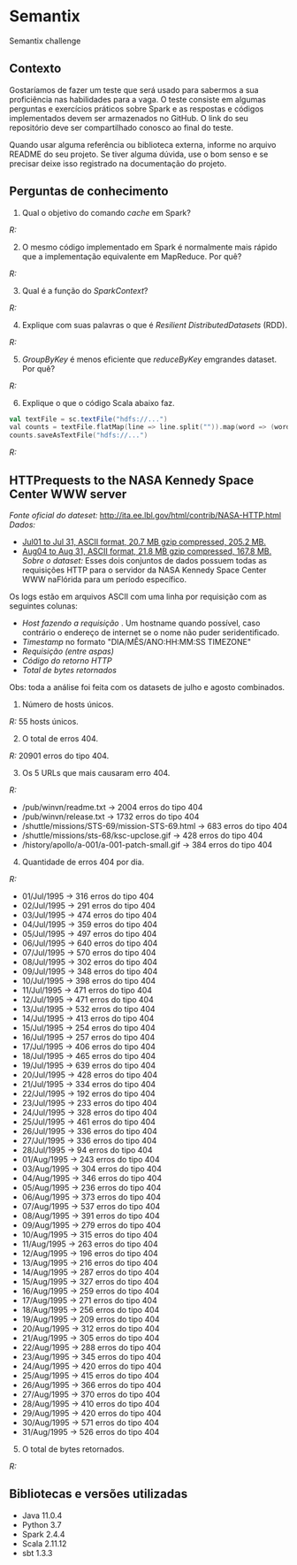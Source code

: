 # Semantix
Semantix challenge

## Contexto
Gostaríamos de fazer um teste que será usado para sabermos a sua proficiência nas habilidades para a vaga. O teste consiste em algumas perguntas e exercícios práticos sobre Spark e as respostas e códigos implementados devem ser armazenados no GitHub. O link do seu repositório deve ser compartilhado conosco ao final do teste.

Quando usar alguma referência ou biblioteca externa, informe no arquivo README do seu projeto. Se tiver alguma dúvida, use o bom senso e se precisar deixe isso registrado na documentação do projeto.

## Perguntas de conhecimento

1. Qual​ o objetivo​ do​ comando​ *cache​* em​ Spark?

*R:* 

2. O​ mesmo​ código​ implementado​ em​ Spark​ é normalmente​ mais​ rápido​ que​ a implementação​ equivalente​ em
MapReduce.​ Por​ quê?

*R:*

3. Qual​ é a função​ do​ *SparkContext​*?

*R:*

4. Explique​ com​ suas​ palavras​ o que​ é *Resilient​ Distributed​ Datasets​​* (RDD).

*R:*

5. *GroupByKey​* é menos​ eficiente​ que *reduceByKey​* em​ grandes​ dataset.​ Por​ quê?

*R:*

6. Explique o que o código Scala abaixo faz.
```scala
val textFile​​ = sc​.textFile("hdfs://..."​)
val​​ counts​​ = textFile​.flatMap​(line​​ => line​.split​("")).map​(word​​ =>​​ (word​,​ 1)).reduceByKey​(_+_)
counts​.saveAsTextFile​("hdfs://..."​)
```

*R:*

## HTTP​ requests​ to​ the​ NASA​ Kennedy​ Space​ Center​ WWW​ server
*Fonte​ oficial​ do​ dateset​:* http://ita.ee.lbl.gov/html/contrib/NASA-HTTP.html
*Dados​:*
* [Jul​ 01​ to​ Jul​ 31,​ ASCII​ format,​ 20.7​ MB​ gzip​ compressed​, 205.2​ MB.](ftp://ita.ee.lbl.gov/traces/NASA_access_log_Jul95.gz)
* [Aug​ 04​ to​ Aug​ 31,​ ASCII​ format,​ 21.8​ MB​ gzip​ compressed​, 167.8​ MB.](ftp://ita.ee.lbl.gov/traces/NASA_access_log_Aug95.gz)
*Sobre o dataset​:* Esses dois conjuntos de dados possuem todas as requisições HTTP para o servidor da NASA Kennedy
Space​ Center​ WWW​ na​ Flórida​ para​ um​ período​ específico.


Os​ logs​ estão​ em​ arquivos​ ASCII​ com​ uma​ linha​ por​ requisição​ com​ as​ seguintes​ colunas:
* *Host fazendo a requisição​* . Um hostname quando possível, caso contrário o endereço de internet se o nome
não​ puder​ ser​ identificado.
* *Timestamp​* no​ formato​ "DIA/MÊS/ANO:HH:MM:SS​ TIMEZONE"
* *Requisição​ (entre​ aspas)*
* *Código​ do​ retorno​ HTTP*
* *Total​ de​ bytes​ retornados*

Obs: toda a análise foi feita com os datasets de julho e agosto combinados.

1. Número de hosts únicos.

*R:* 55 hosts únicos.

2. O total de erros 404.

*R:* 20901 erros do tipo 404.

3. Os 5 URLs que mais causaram erro 404.

*R:* 
* /pub/winvn/readme.txt -> 2004 erros do tipo 404
* /pub/winvn/release.txt -> 1732 erros do tipo 404
* /shuttle/missions/STS-69/mission-STS-69.html -> 683 erros do tipo 404
* /shuttle/missions/sts-68/ksc-upclose.gif -> 428 erros do tipo 404
* /history/apollo/a-001/a-001-patch-small.gif -> 384 erros do tipo 404

4. Quantidade de erros 404 por dia.

*R:*
* 01/Jul/1995	-> 316 erros do tipo 404
* 02/Jul/1995	-> 291 erros do tipo 404
* 03/Jul/1995	-> 474 erros do tipo 404
* 04/Jul/1995	-> 359 erros do tipo 404
* 05/Jul/1995	-> 497 erros do tipo 404
* 06/Jul/1995	-> 640 erros do tipo 404
* 07/Jul/1995	-> 570 erros do tipo 404
* 08/Jul/1995	-> 302 erros do tipo 404
* 09/Jul/1995	-> 348 erros do tipo 404
* 10/Jul/1995	-> 398 erros do tipo 404
* 11/Jul/1995	-> 471 erros do tipo 404
* 12/Jul/1995	-> 471 erros do tipo 404
* 13/Jul/1995	-> 532 erros do tipo 404
* 14/Jul/1995	-> 413 erros do tipo 404
* 15/Jul/1995	-> 254 erros do tipo 404
* 16/Jul/1995	-> 257 erros do tipo 404
* 17/Jul/1995	-> 406 erros do tipo 404
* 18/Jul/1995	-> 465 erros do tipo 404
* 19/Jul/1995	-> 639 erros do tipo 404
* 20/Jul/1995	-> 428 erros do tipo 404
* 21/Jul/1995	-> 334 erros do tipo 404
* 22/Jul/1995	-> 192 erros do tipo 404
* 23/Jul/1995	-> 233 erros do tipo 404
* 24/Jul/1995	-> 328 erros do tipo 404
* 25/Jul/1995	-> 461 erros do tipo 404
* 26/Jul/1995	-> 336 erros do tipo 404
* 27/Jul/1995	-> 336 erros do tipo 404
* 28/Jul/1995	-> 94 erros do tipo 404
* 01/Aug/1995	-> 243 erros do tipo 404
* 03/Aug/1995	-> 304 erros do tipo 404
* 04/Aug/1995	-> 346 erros do tipo 404
* 05/Aug/1995	-> 236 erros do tipo 404
* 06/Aug/1995	-> 373 erros do tipo 404
* 07/Aug/1995	-> 537 erros do tipo 404
* 08/Aug/1995	-> 391 erros do tipo 404
* 09/Aug/1995	-> 279 erros do tipo 404
* 10/Aug/1995	-> 315 erros do tipo 404
* 11/Aug/1995	-> 263 erros do tipo 404
* 12/Aug/1995	-> 196 erros do tipo 404
* 13/Aug/1995	-> 216 erros do tipo 404
* 14/Aug/1995	-> 287 erros do tipo 404
* 15/Aug/1995	-> 327 erros do tipo 404
* 16/Aug/1995	-> 259 erros do tipo 404
* 17/Aug/1995	-> 271 erros do tipo 404
* 18/Aug/1995	-> 256 erros do tipo 404
* 19/Aug/1995	-> 209 erros do tipo 404
* 20/Aug/1995	-> 312 erros do tipo 404
* 21/Aug/1995	-> 305 erros do tipo 404
* 22/Aug/1995	-> 288 erros do tipo 404
* 23/Aug/1995	-> 345 erros do tipo 404
* 24/Aug/1995	-> 420 erros do tipo 404
* 25/Aug/1995	-> 415 erros do tipo 404
* 26/Aug/1995	-> 366 erros do tipo 404
* 27/Aug/1995	-> 370 erros do tipo 404
* 28/Aug/1995	-> 410 erros do tipo 404
* 29/Aug/1995	-> 420 erros do tipo 404
* 30/Aug/1995	-> 571 erros do tipo 404
* 31/Aug/1995	-> 526 erros do tipo 404

5. O total de bytes retornados.

*R:*


## Bibliotecas e versões utilizadas

* Java 11.0.4
* Python 3.7
* Spark 2.4.4
* Scala 2.11.12 
* sbt 1.3.3